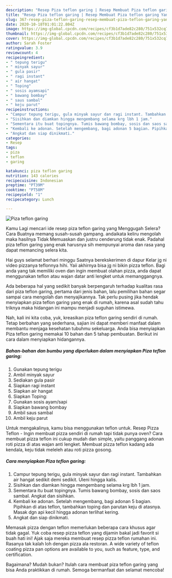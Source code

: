 ```yaml
---
description: "Resep Piza teflon garing | Resep Membuat Piza teflon garing Yang Enak dan Simpel"
title: "Resep Piza teflon garing | Resep Membuat Piza teflon garing Yang Enak dan Simpel"
slug: 367-resep-piza-teflon-garing-resep-membuat-piza-teflon-garing-yang-enak-dan-simpel
date: 2020-10-18T01:01:22.804Z
image: https://img-global.cpcdn.com/recipes/cf3b1d7ade82c280/751x532cq70/piza-teflon-garing-foto-resep-utama.jpg
thumbnail: https://img-global.cpcdn.com/recipes/cf3b1d7ade82c280/751x532cq70/piza-teflon-garing-foto-resep-utama.jpg
cover: https://img-global.cpcdn.com/recipes/cf3b1d7ade82c280/751x532cq70/piza-teflon-garing-foto-resep-utama.jpg
author: Sarah Foster
ratingvalue: 3.9
reviewcount: 4
recipeingredient:
- " tepung terigu"
- " minyak sayur"
- " gula pasir"
- " ragi instant"
- " air hangat"
- " Toping"
- " sosis ayamsapi"
- " bawang bombay"
- " saus sambal"
- " keju parut"
recipeinstructions:
- "Campur tepung terigu, gula minyak sayur dan ragi instant. Tambahkan air hangat sedikit demi sedikit. Uleni hingga kalis."
- "Sisihkan dan diamkan hingga mengembang selama krg lbh 1 jam."
- "Sementara itu buat topingnya. Tumis bawang bombay, sosis dan saos sambal. Angkat dan sisihkan."
- "Kembali ke adonan. Setelah mengembang, bagi adonan 5 bagian. Pipihkan di atas teflon, tambahkan toping dan parutan keju di atasnya. Masak dgn api kecil hingga adonan terlihat kering."
- "Angkat dan siap dinikmati."
categories:
- Resep
tags:
- piza
- teflon
- garing

katakunci: piza teflon garing 
nutrition: 143 calories
recipecuisine: Indonesian
preptime: "PT39M"
cooktime: "PT58M"
recipeyield: "1"
recipecategory: Lunch

---
```



![Piza teflon garing](https://img-global.cpcdn.com/recipes/cf3b1d7ade82c280/751x532cq70/piza-teflon-garing-foto-resep-utama.jpg)

Kamu Lagi mencari ide resep piza teflon garing yang Menggugah Selera? Cara Buatnya memang susah-susah gampang. andaikata keliru mengolah maka hasilnya Tidak Memuaskan dan justru cenderung tidak enak. Padahal piza teflon garing yang enak harusnya sih mempunyai aroma dan rasa yang dapat memancing selera kita.

Hai guys selamat berhari minggu Saatnya berekskerimen di dapur Kelar jg ni video pizzanya teflonnya hihi. Yaii akhirnya bisa jg ni bikin pizza teflon. Bagi anda yang tak memiliki oven dan ingin membuat olahan pizza, anda dapat menggunakan teflon atau wajan datar anti lengket untuk memanggangnya.

Ada beberapa hal yang sedikit banyak berpengaruh terhadap kualitas rasa dari piza teflon garing, pertama dari jenis bahan, lalu pemilihan bahan segar sampai cara mengolah dan menyajikannya. Tak perlu pusing jika hendak menyiapkan piza teflon garing yang enak di rumah, karena asal sudah tahu triknya maka hidangan ini mampu menjadi suguhan istimewa.


Nah, kali ini kita coba, yuk, kreasikan piza teflon garing sendiri di rumah. Tetap berbahan yang sederhana, sajian ini dapat memberi manfaat dalam membantu menjaga kesehatan tubuhmu sekeluarga. Anda bisa menyiapkan Piza teflon garing memakai 10 bahan dan 5 tahap pembuatan. Berikut ini cara dalam menyiapkan hidangannya.

<!--inarticleads1-->

##### Bahan-bahan dan bumbu yang diperlukan dalam menyiapkan Piza teflon garing:

1. Gunakan  tepung terigu
1. Ambil  minyak sayur
1. Sediakan  gula pasir
1. Siapkan  ragi instant
1. Siapkan  air hangat
1. Siapkan  Toping:
1. Gunakan  sosis ayam/sapi
1. Siapkan  bawang bombay
1. Ambil  saus sambal
1. Ambil  keju parut


Untuk mengakalinya, kamu bisa menggunakan teflon untuk. Resep Pizza Teflon - Ingin membuat pizza sendiri di rumah tapi tidak punya oven? Cara membuat pizza teflon ini cukup mudah dan simple, yaitu panggang adonan roti pizza di atas wajan anti lengket. Membuat pizza teflon kadang ada kendala, keju tidak meleleh atau roti pizza gosong. 

<!--inarticleads2-->

##### Cara menyiapkan Piza teflon garing:

1. Campur tepung terigu, gula minyak sayur dan ragi instant. Tambahkan air hangat sedikit demi sedikit. Uleni hingga kalis.
1. Sisihkan dan diamkan hingga mengembang selama krg lbh 1 jam.
1. Sementara itu buat topingnya. Tumis bawang bombay, sosis dan saos sambal. Angkat dan sisihkan.
1. Kembali ke adonan. Setelah mengembang, bagi adonan 5 bagian. Pipihkan di atas teflon, tambahkan toping dan parutan keju di atasnya. Masak dgn api kecil hingga adonan terlihat kering.
1. Angkat dan siap dinikmati.


Memasak pizza dengan teflon memerlukan beberapa cara khusus agar tidak gagal. Yuk coba resep pizza teflon yang dijamin bakal jadi favorit si buah hati ini! Ajak saja mereka membuat resep pizza teflon rumahan ini. Rasanya tak kalah loh dengan pizza ala restoran. A wide variety of teflon coating pizza pan options are available to you, such as feature, type, and certification. 

Bagaimana? Mudah bukan? Itulah cara membuat piza teflon garing yang bisa Anda praktikkan di rumah. Semoga bermanfaat dan selamat mencoba!
